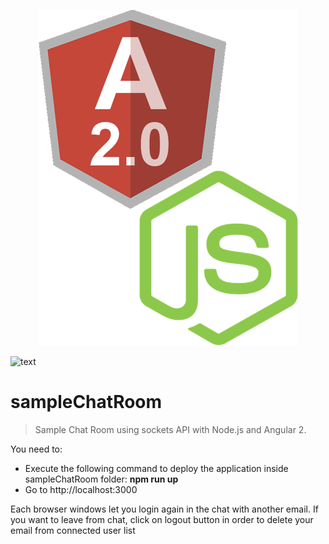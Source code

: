 <p align="center">
  <img src="https://github.com/adrigardi90/sampleChatRoom/blob/master/src/assets/A2_node.png" alt="Sample Angular Room Chat" width="415" height="537"/>
</p>

![text](./src/assets/A2_node.pnge.png?raw=true)

# sampleChatRoom
> Sample Chat Room using sockets API with Node.js and Angular 2. 

You need to:
 
  - Execute the following command to deploy the application inside sampleChatRoom folder: **npm run up**
  - Go to http://localhost:3000

Each browser windows let you login again in the chat with another email.
If you want to leave from chat, click on logout button in order to delete your email from connected user list
